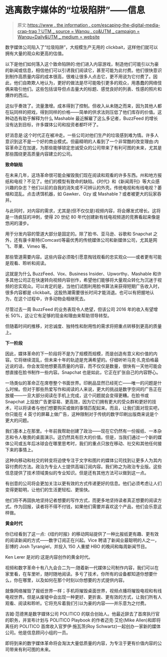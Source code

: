 # 逃离数字媒体的“垃圾陷阱”——信息

> 原文:[https://www . the information . com/escaping-the-digital-media-crap-trap？UTM _ source = Wanqu . co&UTM _ campaign = Wanqu+Daily&UTM _ medium = website](https://www.theinformation.com/escaping-the-digital-media-crap-trap?utm_source=wanqu.co&utm_campaign=Wanqu+Daily&utm_medium=website)

数字媒体公司陷入了“垃圾陷阱”，大规模生产无用的 clickbait，这样他们就可以拥有大量的观众和更高的估值。

以下是他们如何落入这个致命陷阱的:他们进入内容游戏，制造他们可能引以为豪的新闻或信息，相信他们可以引诱我们阅读它，甚至可能为此付费。他们很快意识到制作高质量内容的成本很高，很难让很多人点击它，更不用说为它付费了。因此，他们自欺欺人地认为，更好的做法是尽可能吸引更多的观众，用愚蠢的网络伎俩来吸引他们。这些包括误导但点击量大的标题、感觉良好的列表、性感的照片和爆炸的西瓜。

这似乎奏效了。流量激增。成本得到了控制。但收入从未随之而来，因为其他人都在玩同样的把戏，得到同样的价格——简单的供求法则压低了他们库存的价值。这种动态有助于解释为什么 Mashable 最近解雇了这么多记者，BuzzFeed 的增长没有达到目标，许多媒体公司和投资者都吓坏了。

好消息是:这个时代正在被冲走。一些公司对他们生产的垃圾感到难为情。许多人意识到这不是一个好的商业模式。但最精明的人看到了一个非常酷的改变理由:内容革命正在加速，为那些能够锁定忠诚受众的公司带来了有利可图的未来，尤其是那些围绕更高质量内容建立的公司。

**致命缺陷**

在未来几年，这场革命很可能会摧毁我们现在阅读和观看的许多东西。州和地方报纸和电视？不见了。他们的模型有致命的缺陷。《时代》和《新闻周刊》等大众感兴趣的杂志？他们以前的自我的消失或不可辨认的外壳。传统电视和有线电视？萎缩和混乱。点击诱饵机器，如 Gawker、Ozy 或 Mashable？或者被更大的玩家吞并。

与此同时，对内容的需求，尤其是(但不仅仅是)视频内容，将会爆发式增长。这将是一场疯狂的冲刺，使得 20 世纪 80 年代创建新有线电视频道的竞赛看起来像是悠闲的漫步。

用于分发内容的管道大部分是固定的。除了脸书、亚马逊、谷歌和 Snapchat 之外，还有康卡斯特(Comcast)等最优秀的传统媒体公司和新媒体公司，尤其是网飞、苹果、Vimeo 等。

那些管道需要内容。这些内容必须吸引愿意掏钱观看的忠实观众——或者更有可能是观看、聆听和阅读。

这就是为什么 BuzzFeed、Vox、Business Insider、Upworthy、Mashable 和许多其他公司正在快速转向视频内容创作，希望他们能够将大量观众转化为沉迷于视频的忠实观众。可以肯定的是，当他们试图利用脸书算法来获得短期广告收入时，很多内容都是 clickbait。这股热潮需要很长时间才能消退。也可以有把握地认为，在这个过程中，许多动物会相继死去。

尽管过去一周 BuzzFeed 的业务表现令人绝望，但该公司 2016 年的收入有望增长 50%，这让它有足够的现金和理由来帮助领导转型。

但随着时间的推移，对忠诚度、独特性和耐用性的需求将把重点转移到更高的质量上。

**下一阶段**

因此，媒体革命的下一阶段将不是为了规模而规模，而是创造有意义和价值的内容。它将继续混乱，但未来十年的轨迹是充满希望的。仔细听听马克·扎克伯格最近说的话，你会发现他想要高质量的内容，而不仅仅是数量，很快有一天他可能会想直接在脸书制作一些内容。Snapchat 也是如此，它正在扩张自己的内容野心。

一场类似的革命正在席卷整个书面世界。印刷品显然已经死亡——唯一的问题是什么时候。但对于那些热爱写作和阅读的人来说，更大的挑战是数字空间的广告正在放缓——一旦大部分阅读在手机上完成，这个问题就会变得更糟。在脸书或 Snapchat 上投放广告更容易、更高效，因为它们拥有更大的受众群和更好的技术，可以将读者与他们想要购买或做的事情匹配起来。而且，让我们面对现实吧，你只能在 4 英寸的屏幕上做广告，这种限制对于传统的数字印刷出版商来说是个更大的问题。

我们基本上在那里。十年前我帮助创建了政治——现在它仍然有一份报纸、一本杂志和令人敬畏的桌面演示。这仍然具有巨大的价值。但是，当我们通过一个新的媒体公司或五年后冰球会在哪里思考时，我们的重点只放在移动、社交和其他任何接下来的事情上。

这种向移动和社交的转变将迫使专注于文字和图片的媒体公司找到让更多人为其内容付费的方法。政治为专业人士提供高端订阅内容。我们称之为政治专业版。这些信息提供了技术领域类似的专业知识。但是还有其他方法可以做到这一点。

有创意的公司将会更加关注以更有效的方式传递更好的信息。他们必须考虑让人们变得更聪明，让他们的生活更轻松、更愉快。

他们将不再固执地坚持记者想要的写作方式，而更多地坚持读者真正想要的阅读方式。作为回报，读者将不得不付钱，如果他们需要并喜欢这个产品，他们会乐意这样做。

**黄金时代**

你已经看到了这一点:《纽约时报》的移动网站提供了一种比报纸更有趣、更有效的阅读新闻的方式——数字订阅正在兴起。Vice 聘请了新闻业最聪明的人之一，彭博的 Josh Tyrangiel，并投入 150 人重塑 HBO 的晚间和每周新闻节目。

Ken Lerer 是对的:这是内容创作的黄金时代。

视频和数字革命十有八九会合二为一:随着新一代媒体公司制作内容，我们可以在家里看，在车里听，随时随地阅读。多亏了技术，你所有的设备都知道你想要什么，你在哪里，以及如何在那个时刻以你想要的方式提供内容。

就像网络摧毁了报纸世界一样；手机将摧毁桌面世界，视频点播将摧毁电视和有线电视世界。但是从废墟中会出现一种更好、更折衷、更有效的方式，让我们所有人观看、阅读和聆听。它将充斥着我们引以为豪的内容——并乐意为之付费。

吉姆·范德黑是数字媒体公司 POLITICO 的联合创始人。他最近辞去了首席执行官的职务，并宣布计划与 POLITICO Playbook 的作者迈克·艾伦(Mike Allen)和即将离任的 POLITICO 首席收入官罗伊·施瓦茨(Roy Schwartz)一起创办一家新的媒体公司。他是信息顾问小组的一员。

即将到来的数字媒体革命将会淘汰大量低质量的内容，为专注于更有价值内容的公司带来有利可图的未来。